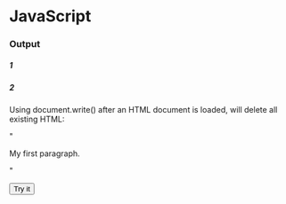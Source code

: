 # JavaScript

### Output
##### 1
<p id="demo"></p>
<script>
document.getElementById("demo").innerHTML = 5 + 6;
</script>

##### 2
Using document.write() after an HTML document is loaded, will delete all existing HTML:

" <p>My first paragraph.</p> "

<button type="button" onclick="document.write(5 + 6)">Try it</button>


